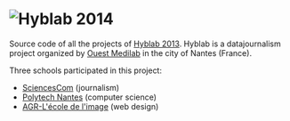 ![Hyblab 2014][1]
==========

Source code of all the projects of [Hyblab 2013][2]. Hyblab is a datajournalism project organized by [Ouest Medilab][3] in the city of Nantes (France).

Three schools participated in this project:

 - [SciencesCom][4] (journalism)
 - [Polytech Nantes][5] (computer science)
 - [AGR-L'école de l'image][6] (web design)


[1]: http://www.hyblab.fr/wp-content/uploads/2013/12/cropped-HybLab_2014_logo_940.png
[2]: http://www.hyblab.fr/
[3]: http://www.ouestmedialab.fr/
[4]: http://www.sciencescom.org/
[5]: http://www.polytech.univ-nantes.fr/
[6]: http://www.agrnantes.fr/
